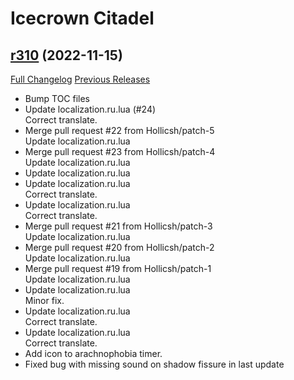 # <DBM> Icecrown Citadel

## [r310](https://github.com/DeadlyBossMods/DBM-WotLK/tree/r310) (2022-11-15)
[Full Changelog](https://github.com/DeadlyBossMods/DBM-WotLK/compare/r309...r310) [Previous Releases](https://github.com/DeadlyBossMods/DBM-WotLK/releases)

- Bump TOC files  
- Update localization.ru.lua (#24)  
    Correct translate.  
- Merge pull request #22 from Hollicsh/patch-5  
    Update localization.ru.lua  
- Merge pull request #23 from Hollicsh/patch-4  
    Update localization.ru.lua  
- Update localization.ru.lua  
- Update localization.ru.lua  
    Correct translate.  
- Update localization.ru.lua  
    Correct translate.  
- Merge pull request #21 from Hollicsh/patch-3  
    Update localization.ru.lua  
- Merge pull request #20 from Hollicsh/patch-2  
    Update localization.ru.lua  
- Merge pull request #19 from Hollicsh/patch-1  
    Update localization.ru.lua  
- Update localization.ru.lua  
    Minor fix.  
- Update localization.ru.lua  
    Correct translate.  
- Update localization.ru.lua  
    Correct translate.  
- Add icon to arachnophobia timer.  
- Fixed bug with missing sound on shadow fissure in last update  
